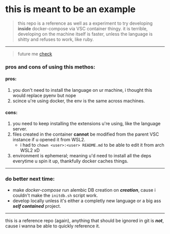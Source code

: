 # this is meant to be an example

> this repo is a reference as well as a experiment to try developing **inside** docker-compose via VSC container thingy.
it is terrible, developing on the machine itself is faster, unless the language is shitty and refuses to work, like ruby.

---

> future me [check](./alembic-example/Alembic.md)

### pros and cons of using this methos:

#### pros:
1. you don't need to install the language on ur machine, i thought this would replace pyenv but nope
2. scince u're using docker, the env is the same across machines.

#### cons:
1. you need to keep installing the extensions u're using, like the language server.
2. files created in the container **cannot** be modified from the parent VSC instance if u opened it from WSL2.
	-  i had to `chown <user>:<user> README.md` to be able to edit it from arch WSL2 xD
3. environment is ephemeral; meaning u'd need to install all the deps everytime u spin it up, thankfully docker caches things.

---

### do better next time:
- make *docker-compose* run alembic DB creation on ***creation***, cause i couldn't make the `initdb.sh` script work.
- develop locally unless it's either a completly new language or a big ass ***self contained*** project.

---
this is a reference repo (again), anything that should be ignored in git is ***not***, cause i wanna be able to quickly reference it.
